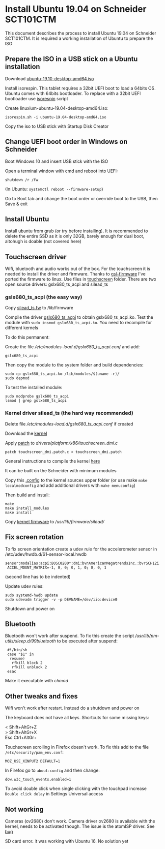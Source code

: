 # Install Ubuntu 19.04 on Schneider SCT101CTM

This document describes the process to install Ubuntu 19.04 on Schneider SCT101CTM. It is required a working installation of Ubuntu to prepare the ISO

## Prepare the ISO in a USB stick on a Ubuntu installation

Download [ubuntu-19.10-desktop-amd64.iso](https://ubuntu.com/download/desktop/thank-you?country=ES&version=19.10&architecture=amd64)

Install isorespin. This tablet requires a 32bit UEFI boot to load a 64bits OS. Ubuntu comes with 64bits bootloader. To replace with a 32bit UEFI bootloader use [isorespin](http://linuxiumcomau.blogspot.com/2017/06/customizing-ubuntu-isos-documentation.html) script

Create linuxium-ubuntu-19.04-desktop-amd64.iso:

`isorespin.sh -i ubuntu-19.04-desktop-amd64.iso`

Copy the iso to USB stick with Startup Disk Creator

## Change UEFI boot order in Windows on Schneider

Boot Windows 10 and insert USB stick with the ISO

Open a terminal window with cmd and reboot into UEFI:

`shutdown /r /fw`

(In Ubuntu: `systemctl reboot --firmware-setup`)

Go to Boot tab and change the boot order or override boot to the USB, then Save & exit

## Install Ubuntu

Install ubuntu from grub (or try before installing). It is recommended to delete the entire SSD as it is only 32GB, barely enough for dual boot, altohugh is doable (not covered here)

## Touchscreen driver

Wifi, bluetooth and audio works out of the box. For the touchscreen it is needed to install the driver and firmware. Thanks to [gsl-firmware](https://github.com/onitake/gsl-firmware) I've ported the firmware to linux. Use files in [touchscreen](touchscreen) folder. There are two open source drivers: gslx680_ts_acpi and silead_ts

### gslx680_ts_acpi (the easy way)

Copy [silead_ts.fw](touchscreen/silead_ts.fw) to /lib/firmware

Compile the driver [gslx680_ts_acpi](https://github.com/onitake/gslx680-acpi) to obtain gslx680_ts_acpi.ko. Test the module with `sudo insmod gslx680_ts_acpi.ko`. You need to recompile for different kernels

To do this permanent:

Create the file */etc/modules-load.d/gslx680_ts_acpi.conf* and add:

`gslx680_ts_acpi`

Then copy the module to the system folder and build dependencies:
```
sudo cp gslx680_ts_acpi.ko /lib/modules/$(uname -r)/
sudo depmod
```
To test the installed module:

```
sudo modprobe gslx680_ts_acpi
lsmod | grep gslx680_ts_acpi
```
### Kernel driver silead_ts (the hard way recommended)

Delete file */etc/modules-load.d/gslx680_ts_acpi.conf* if created

Download the [kernel](https://www.kernel.org/)

Apply [patch](touchscreen/touchscreen_dmi.patch) to *drivers/platform/x86/touchscreen_dmi.c*

`patch touchscreen_dmi.patch.c < touchscreen_dmi.patch`

General instructions to compile the kernel [here](https://www.cyberciti.biz/tips/compiling-linux-kernel-26.html)

It can be built on the Schneider with minimum modules

Copy this [.config](kernel/.config) to the kernel sources upper folder (or use make `make localmodconfig` and add additional drivers with `make menuconfig`)

Then build and install:

```
make
make install_modules
make install
```
Copy [kernel firmware](touchscreen/gsl1680-schneider-sct101ctm.fw) to */usr/lib/firmware/silead/*

## Fix screen rotation

To fix screen orientation create a udev rule for the accelerometer sensor in /etc/udev/hwdb.d/61-sensor-local.hwdb

```
sensor:modalias:acpi:BOSC0200*:dmi:bvnAmericanMegatrendsInc.:bvrSCH12i.WJ210Z.KtBJRCA03*
 ACCEL_MOUNT_MATRIX=-1, 0, 0; 0, 1, 0; 0, 0, 1
```
(second line has to be indented)

Update udev rules:

```
sudo systemd-hwdb update
sudo udevadm trigger -v -p DEVNAME=/dev/iio:device0
```

Shutdown and power on


## Bluetooth

Bluetooth won't work after suspend. To fix this create the script */usr/lib/pm-utils/sleep.d/99bluetooth* to be executed after suspend:

```
 #!/bin/sh
 case "$1" in
  resume)
   rfkill block 2
   rfkill unblock 2
 esac
```
Make it executable with *chmod*


## Other tweaks and fixes

Wifi won't work after restart. Instead do a shutdown and power on

The keyboard does not have all keys. Shortcuts for some missing keys:

<   Shift+AltGr+Z  
\>  Shift+AltGr+X  
Esc Ctrl+AltGr+  


Touchscreen scrolling in Firefox doesn't work. To fix this add to the file `/etc/security/pam_env.conf`:

`MOZ_USE_XINPUT2 DEFAULT=1`

In Firefox go to `about:config` and then change:

`dow.w3c_touch_events.enabled=1`

To avoid double click when single clicking with the touchpad increase `Double click delay` in Settings Universal access

## Not working

Cameras (ov2680) don't work. Camera driver ov2680 is available with the kernel, needs to be activated though. The issue is the atomISP driver. See [bug](https://bugzilla.kernel.org/show_bug.cgi?id=109821)

SD card error. It was working with Ubuntu 16. No solution yet